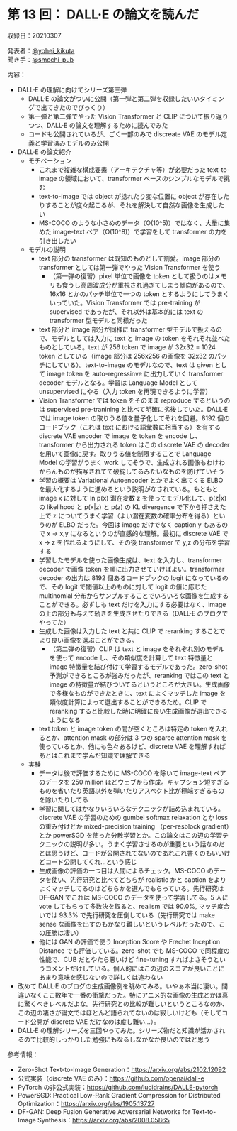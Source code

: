 # 第 13 回： DALL·E の論文を読んだ

収録日：20210307

発表者：[@yohei_kikuta](https://twitter.com/yohei_kikuta)  
聞き手：[@smochi_pub](https://twitter.com/smochi_pub)

内容：
- DALL·E の理解に向けてシリーズ第三弾
  - DALL·E の論文がついに公開（第一弾と第二弾を収録したいいタイミングで出てきたのでびっくり）
  - 第一弾と第二弾でやった Vision Transformer と CLIP について振り返りつつ、DALL·E の論文を理解するために読んでみた
  - コードも公開されているが、ごく一部のみで discreate VAE のモデル定義と学習済みモデルのみ公開
- DALL·E の論文紹介
  - モチベーション
    - これまで複雑な構成要素（アーキテクチャ等）が必要だった text-to-image の領域において、transformer ベースのシンプルなモデルで挑む
    - text-to-image では object が捻れたり変な位置に object が存在したりすることが度々起こるが、それを解決して自然な画像を生成したい
    - MS-COCO のような小さめのデータ（O(10^5)）ではなく、大量に集めた image-text ペア（O(10^8)）で学習をして transformer の力を引き出したい
  - モデルの説明
    - text 部分の transformer は既知のものとして割愛。image 部分の transformer としては第一弾でやった Vision Transformer を使う
      - （第一弾の復習）pixel 単位で画像を token として扱うのはメモリも食うし高周波成分が重視され過ぎてしまう傾向があるので、16x16 とかのパッチ単位で一つの token とするようにしてうまくいっていた。Vision Transformer では pre-training が supervised であったが、それ以外は基本的には text の transformer 型モデルと同様だった
    - text 部分と image 部分が同様に transformer 型モデルで扱えるので、モデルとしては入力に text と image の token をそれぞれ並べたものとしている。text が 256 token で image が 32x32 = 1024 token としている（image 部分は 256x256 の画像を 32x32 のパッチにしている）。text-to-image のモデルなので、text は given として image token を auto-regressinve に出力していく transformer decoder モデルとなる。学習は Language Model として unsupervised にやる（入力 token を再現できるように学習）
    - Vision Transformer では token をそのまま reproduce するというのは supervised pre-tranining と比べて明確に劣後していた。DALL·E では image token の取りうる値を量子化してそれを回避。8192 個のコードブック（これは text における語彙数に相当する）を有する discrete VAE encoder で image を token を encode し、transformer から出力される token はこの discrete VAE の decoder を用いて画像に戻す。取りうる値を制限することで Language Model の学習がうまく work してそうで、生成される画像もわけわからんものが描写されてて破綻してるみたいなものを防げていそう
    - 学習の概要は Variational Autoencoder とかでよく出てくる ELBO を最大化するように進めるという説明がなされている。もともと image x に対して ln p(x) 潜在変数 z を使ってモデル化して、p(z|x) の likelihood と p(x|z) と p(z) の KL divergence で下から押さえた上で z についてうまく学習（よい潜在変数の確率分布を得る）というのが ELBO だった。今回は image だけでなく caption y もあるので x -> x,y になるというのが直感的な理解。最初に discrete VAE で x -> z を作れるようにして、その後 transformer で y,z の分布を学習する
    - 学習したモデルを使った画像生成は、text を入力し、transformer decoder で画像 token を順に出力させていけばよい。transformer decoder の出力は 8192 個あるコードブックの logit になっているので、その logit で閾値以上のものに対して logit の値に応じた multinomial 分布からサンプルすることでいろいろな画像を生成することができる。必ずしも text だけを入力にする必要はなく、image の上の部分も与えて続きを生成させたりできる（DALL·E のブログでやってた）
    - 生成した画像は入力した text と共に CLIP で reranking することでより良い画像を選ぶことができる。
      - （第二弾の復習）CLIP は text と image をそれぞれ別のモデルを使って encode し、その類似度を計算して text 特徴量と image 特徴量を結び付けて学習するモデルであった。zero-shot 予測ができるところが強みだったが、reranking ではこの text と image の特徴量が結びついてるというところが大きい。生成画像で多様なものができたときに、text によくマッチした image を類似度計算によって選出することができるため。CLIP で reranking すると比較した時に明確に良い生成画像が選出できるようになる
    - text token と image token の間が空くところは特定の token を入れるとか、attention mask の部分は 3 つの sparce attention mask を使っているとか、他にも色々あるけど、discrete VAE を理解すればあとはこれまで学んだ知識で理解できる
  - 実験
    - データは後で評価するために MS-COCO を除いて image-text ペアのデータを 250 million ほどウェブから作成。キャプション短すぎるものを省いたり英語以外を弾いたりアスペクト比が極端すぎるものを除いたりしてる
    - 学習に関してはかなりいろいろなテクニックが詰め込まれている。discrete VAE の学習のための gumbel softmax relaxation とか loss の重み付けとか mixed-precision training （per-resblock gradient）とか powerSGD を使った分散学習とか。この論文はこの辺の学習テクニックの説明が多い。うまく学習させるのが重要という話なのだとは思うけど、コードが公開されてないのであれこれ書くのもいいけどコード公開してくれ...という感じ
    - 生成画像の評価の一つ目は人間によるチェック。MS-COCO のデータを使い、先行研究と比べてどちらが realistic かと caption をよりよくマッチしてるのはどちらかを選んでもらっている。先行研究は DF-GAN でこれは MS-COCO のデータを使って学習してる。5 人に vote してもらって多数決を取ると、realism では 90.0%, マッチ度合いでは 93.3% で先行研究を圧倒している（先行研究では make sense な画像を出すのもかなり難しいというレベルだったので、この圧勝は凄い）
    - 他には GAN の評価で使う Inception Score や Frechet Inception Distance でも評価している。zero-shot でも MS-COCO で同程度の性能で、CUB だとやたら悪いけど fine-tuning すればよさそうというコメントだけしている。個人的にはこの辺のスコアが良いことにあまり意味を感じないので詳しくは追わない
- 改めて DALL·E のブログの生成画像例を眺めてみる。いやぁ本当に凄い。間違いなくここ数年で一番の衝撃だった。特にアニメ的な画像の生成とかは真に驚くべきレベルだよな。先行研究との比較が難しいというところなのか、この辺の凄さが論文ではほとんど語られてないのは寂しいけども（そしてコード公開が discrete VAE だけなのは度し難い...）。
- DALL·E の理解シリーズを三回やってみた。シリーズ物だと知識が活かされるので比較的しっかりした勉強にもなるしなかなか良いのではと思う


参考情報：

- Zero-Shot Text-to-Image Generation：https://arxiv.org/abs/2102.12092
- 公式実装（discrete VAE のみ）：https://github.com/openai/dall-e
- PyTorch の非公式実装：https://github.com/lucidrains/DALLE-pytorch
- PowerSGD: Practical Low-Rank Gradient Compression for Distributed Optimization：https://arxiv.org/abs/1905.13727
- DF-GAN: Deep Fusion Generative Adversarial Networks for Text-to-Image Synthesis：https://arxiv.org/abs/2008.05865

